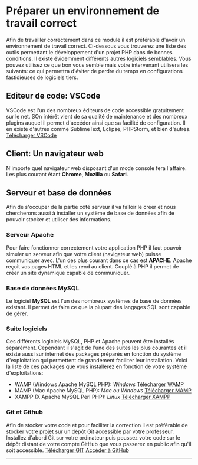 <div id="environnement">

# Préparer un environnement de travail correct

Afin de travailler correctement dans ce module il est préférable d'avoir un environnement de travail correct. Ci-dessous vous trouverez une liste des outils permettant le développement d'un projet PHP dans de bonnes conditions. Il existe évidemment différents autres logiciels semblables. Vous pouvez utilisez ce que bon vous semble mais votre intervenant utilisera les suivants: ce qui permettra d'éviter de perdre du temps en configurations fastidieuses de logiciels tiers.

## Editeur de code: VSCode

VSCode est l'un des nombreux éditeurs de code accessible gratuitement sur le net. SOn intérêt vient de sa qualité de maintenance et des nombreux plugins auquel il permet d'accéder ainsi que sa facilité de configuration. Il en existe d'autres comme SublimeText, Eclipse, PHPStorm, et bien d'autres.
[Télécharger VSCode](https://code.visualstudio.com/Download)

## Client: Un navigateur web

N'importe quel navigateur web disposant d'un mode console fera l'affaire. Les plus courant étant **Chrome**, **Mozilla** ou **Safari**.

## Serveur et base de données

Afin de s'occuper de la partie côté serveur il va falloir le créer et nous chercherons aussi à installer un système de base de données afin de pouvoir stocker et utiliser des informations.

### Serveur Apache

Pour faire fonctionner correctement votre application PHP il faut pouvoir simuler un serveur afin que votre client (navigateur web) puisse communiquer avec. L'un des plus courant dans ce cas est **APACHE**. Apache reçoit vos pages HTML et les rend au client. Couplé à PHP il permet de créer un site dynamique capable de communiquer.

### Base de données MySQL

Le logiciel **MySQL** est l'un des nombreux systèmes de base de données existant. Il permet de faire ce que la plupart des langages SQL sont capable de gérer.

### Suite logiciels

Ces différents logiciels MySQL, PHP et Apache peuvent être installés séparément. Cependant il s'agit de l'une des suites les plus courantes et il existe aussi sur internet des packages préparés en fonction du système d'exploitation qui permettent de grandement faciliter leur installation. Voici la liste de ces packages que vous installerez en fonction de votre système d'exploitations:

- WAMP (Windows Apache MySQL PHP): _Windows_ [Télécharger WAMP](https://www.wampserver.com/en/download-wampserver-64bits/)
- MAMP (Mac Apache MySQL PHP): _Mac ou Windows_ [Télécharger MAMP](https://www.mamp.info/en/downloads/)
- XAMPP (X Apache MySQL Perl PHP): _Linux_ [Télécharger XAMPP](https://www.apachefriends.org/fr/download.html)

### Git et Github

Afin de stocker votre code et pour faciliter la correction il est préférable de stocker votre projet sur un dépôt Git accessible par votre professeur.
Installez d'abord Git sur votre ordinateur puis poussez votre code sur le dépôt distant de votre compte GitHub que vous passerez en public afin qu'il soit accessible.
[Télécharger GIT](https://git-scm.com/downloads)
[Accéder à GitHub](https://github.com/)

---

</div>
